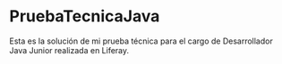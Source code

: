 # PruebaTecnicaJava
Esta es la solución de mi prueba técnica para el cargo de Desarrollador Java Junior realizada en Liferay.

